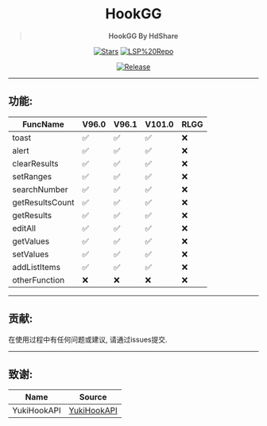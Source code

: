 <div align="center">

<h1>HookGG</h1>

> **HookGG By HdShare**

<div align="center">

  [![Stars](https://img.shields.io/github/stars/Xposed-Modules-Repo/me.hd.hookgg?label=stars)](https://github.com/Xposed-Modules-Repo/me.hd.hookgg)
  [![LSP%20Repo](https://img.shields.io/github/downloads/Xposed-Modules-Repo/me.hd.hookgg/total?label=LSP%20Repo&labelColor=F48FB1)](https://github.com/Xposed-Modules-Repo/me.hd.hookgg/releases)

</div>

[![Release](https://img.shields.io/github/v/release/Xposed-Modules-Repo/me.hd.hookgg)](https://github.com/Xposed-Modules-Repo/me.hd.hookgg/releases/latest)

</div>

---
## 功能:

| FuncName               | V96.0 | V96.1 | V101.0 | RLGG |
| ---------------------- | --- | --- | --- | --- |
| toast                  | ✅ | ✅ | ✅ | ❌ |
| alert                  | ✅ | ✅ | ✅ | ❌ |
| clearResults           | ✅ | ✅ | ✅ | ❌ |
| setRanges              | ✅ | ✅ | ✅ | ❌ |
| searchNumber           | ✅ | ✅ | ✅ | ❌ |
| getResultsCount        | ✅ | ✅ | ✅ | ❌ |
| getResults             | ✅ | ✅ | ✅ | ❌ |
| editAll                | ✅ | ✅ | ✅ | ❌ |
| getValues              | ✅ | ✅ | ✅ | ❌ |
| setValues              | ✅ | ✅ | ✅ | ❌ |
| addListItems           | ✅ | ✅ | ✅ | ❌ |
| otherFunction          | ❌ | ❌ | ❌ | ❌ |

---
## 贡献:

在使用过程中有任何问题或建议, 请通过issues提交.

---
## 致谢:

|     Name     |                               Source                               |
| ------------ | ------------------------------------------------------------------ |
| YukiHookAPI  | [YukiHookAPI](https://github.com/HighCapable/YukiHookAPI)          |


